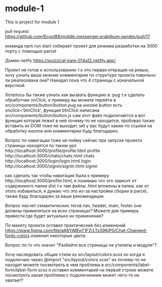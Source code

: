 # module-1
This is project for module 1

pull request https://github.com/Ecool88/middle.messenger.praktikum.yandex/pull/17


команда npm run start собирает проект для режима разработки на 3000 порту с помощью parcel

Домен netify https://quizzical-kare-014a12.netlify.app/

Проект не готов к использованию т.к это первая итерация на ревью, хочу узнать ваше мнение комментарии по структуре проекта павильно ли реализована она? Накидал пока что 4 страницы с изначальной версткой.

Хотелось бы также узнать как вызвать функцию в .pug т.е сделать обработчик onClick, к примеру вы можете перейти в src/components/button/button.pug на кнопке button есть onclick='btnClick', функция btnClick написана src/components/button/button.js сам этот файл подключается а вот функция которая лежит в ней почему-то не находится, пробовал также вставить из DOM тоже не выходит, мб у вас будут какие-то ссылки на обработку кнопок или комментарии буду благодарен.

Вопрос по навигации тоже не пойму сейчас при запуске проекта страницы находятся по таким урл
    http://localhost:3000/profile/profile.html  profile
    http://localhost:3000/chats/chats.html      chats
    http://localhost:3000/login/login.html      login
    http://localhost:3000/signin/signin.html    signin

как сделать так чтобы навигация была к примеру http://localhost:3000/profile.html, я понимаю что это зависит от содержимого папки dist т.к там файлы .html вложены в папки, как от этого избавиться, я думаю что это из-за настройки сборки в parcel, также буду благодарен за ваши рекомендации

Вопрос насчет семантических тегов nav, header, main, footer они должны применяться на всех страницах? Можете для примера привести где будет актуально их применение?

По макету проекта оставил практические без изменений https://www.figma.com/file/a66YiMEpT1FZrLTxS9KjP0/Chat-Changed-fonts-colors изменил некоторые цвета

Вопрос по тз что значит "Разбейте все страницы на утилиты и модули"?

Хочу наследовать общие стили из src/layout/colors.scss но когда я подключаю через @import "src/layout/colors.scss" их почему-то не находит можете посмотреть в чем проблема в src/components/label-form/label-form.scss я оставил комментарий на первой строке можете посмотреть какая проблема с подключением может чего-то не хватает?




